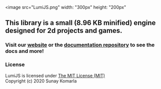 <image src="LumiJS.png" width: "300px" height: "200px"</image>
## This library is a small (8.96 KB minified) engine designed for 2d projects and games.
### Visit our [website](https://lumi.js.org) or the [documentation repository](https://github.com/FuriousTsunami/LumiJSDocs) to see the docs and more!

### License

LumiJS is licensed under [The MIT License (MIT)](https://opensource.org/licenses/MIT)  
Copyright (c) 2020 Sunay Komarla
